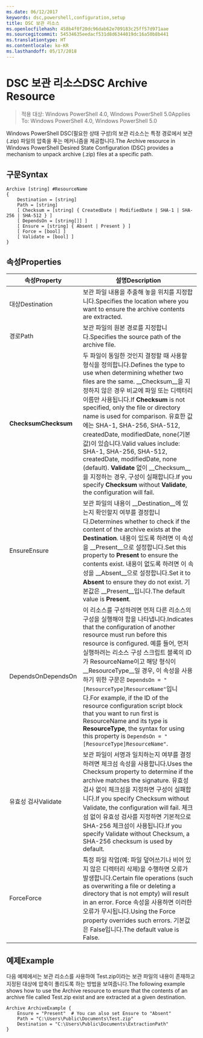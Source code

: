 ```yaml
---
ms.date: 06/12/2017
keywords: dsc,powershell,configuration,setup
title: DSC 보관 리소스
ms.openlocfilehash: 458b4f0f20dc96dab62e709183c25ff57d971aae
ms.sourcegitcommit: 54534635eedacf531d8d6344019dc16a50b8b441
ms.translationtype: HT
ms.contentlocale: ko-KR
ms.lasthandoff: 05/17/2018
---
```

# <a name="dsc-archive-resource"></a><span data-ttu-id="04b7e-103">DSC 보관 리소스</span><span class="sxs-lookup"><span data-stu-id="04b7e-103">DSC Archive Resource</span></span>

> <span data-ttu-id="04b7e-104">적용 대상: Windows PowerShell 4.0, Windows PowerShell 5.0</span><span class="sxs-lookup"><span data-stu-id="04b7e-104">Applies To: Windows PowerShell 4.0, Windows PowerShell 5.0</span></span>

<span data-ttu-id="04b7e-105">Windows PowerShell DSC(필요한 상태 구성)의 보관 리소스는 특정 경로에서 보관(.zip) 파일의 압축을 푸는 메커니즘을 제공합니다.</span><span class="sxs-lookup"><span data-stu-id="04b7e-105">The Archive resource in Windows PowerShell Desired State Configuration (DSC) provides a mechanism to unpack archive (.zip) files at a specific path.</span></span>

## <a name="syntax"></a><span data-ttu-id="04b7e-106">구문</span><span class="sxs-lookup"><span data-stu-id="04b7e-106">Syntax</span></span>
```MOF
Archive [string] #ResourceName
{
    Destination = [string]
    Path = [string]
    [ Checksum = [string] { CreatedDate | ModifiedDate | SHA-1 | SHA-256 | SHA-512 } ]
    [ DependsOn = [string[]] ]
    [ Ensure = [string] { Absent | Present } ]
    [ Force = [bool] ]
    [ Validate = [bool] ]
}
```

## <a name="properties"></a><span data-ttu-id="04b7e-107">속성</span><span class="sxs-lookup"><span data-stu-id="04b7e-107">Properties</span></span>

|  <span data-ttu-id="04b7e-108">속성</span><span class="sxs-lookup"><span data-stu-id="04b7e-108">Property</span></span>  |  <span data-ttu-id="04b7e-109">설명</span><span class="sxs-lookup"><span data-stu-id="04b7e-109">Description</span></span>   |
|---|---|
| <span data-ttu-id="04b7e-110">대상</span><span class="sxs-lookup"><span data-stu-id="04b7e-110">Destination</span></span>| <span data-ttu-id="04b7e-111">보관 파일 내용을 추출해 놓을 위치를 지정합니다.</span><span class="sxs-lookup"><span data-stu-id="04b7e-111">Specifies the location where you want to ensure the archive contents are extracted.</span></span>|
| <span data-ttu-id="04b7e-112">경로</span><span class="sxs-lookup"><span data-stu-id="04b7e-112">Path</span></span>| <span data-ttu-id="04b7e-113">보관 파일의 원본 경로를 지정합니다.</span><span class="sxs-lookup"><span data-stu-id="04b7e-113">Specifies the source path of the archive file.</span></span>|
| <span data-ttu-id="04b7e-114">__Checksum__</span><span class="sxs-lookup"><span data-stu-id="04b7e-114">__Checksum__</span></span>| <span data-ttu-id="04b7e-115">두 파일이 동일한 것인지 결정할 때 사용할 형식을 정의합니다.</span><span class="sxs-lookup"><span data-stu-id="04b7e-115">Defines the type to use when determining whether two files are the same.</span></span> <span data-ttu-id="04b7e-116">__Checksum__을 지정하지 않은 경우 비교에 파일 또는 디렉터리 이름만 사용됩니다.</span><span class="sxs-lookup"><span data-stu-id="04b7e-116">If __Checksum__ is not specified, only the file or directory name is used for comparison.</span></span> <span data-ttu-id="04b7e-117">유효한 값에는 SHA-1, SHA-256, SHA-512, createdDate, modifiedDate, none(기본값)이 있습니다.</span><span class="sxs-lookup"><span data-stu-id="04b7e-117">Valid values include: SHA-1, SHA-256, SHA-512, createdDate, modifiedDate, none (default).</span></span> <span data-ttu-id="04b7e-118">__Validate__ 없이 __Checksum__을 지정하는 경우, 구성이 실패합니다.</span><span class="sxs-lookup"><span data-stu-id="04b7e-118">If you specify __Checksum__ without __Validate__, the configuration will fail.</span></span>|
| <span data-ttu-id="04b7e-119">Ensure</span><span class="sxs-lookup"><span data-stu-id="04b7e-119">Ensure</span></span>| <span data-ttu-id="04b7e-120">보관 파일의 내용이 __Destination__에 있는지 확인할지 여부를 결정합니다.</span><span class="sxs-lookup"><span data-stu-id="04b7e-120">Determines whether to check if the content of the archive exists at the __Destination__.</span></span> <span data-ttu-id="04b7e-121">내용이 있도록 하려면 이 속성을 __Present__으로 설정합니다.</span><span class="sxs-lookup"><span data-stu-id="04b7e-121">Set this property to __Present__ to ensure the contents exist.</span></span> <span data-ttu-id="04b7e-122">내용이 없도록 하려면 이 속성을 __Absent__으로 설정합니다.</span><span class="sxs-lookup"><span data-stu-id="04b7e-122">Set it to __Absent__ to ensure they do not exist.</span></span> <span data-ttu-id="04b7e-123">기본값은 __Present__입니다.</span><span class="sxs-lookup"><span data-stu-id="04b7e-123">The default value is __Present__.</span></span>|
| <span data-ttu-id="04b7e-124">DependsOn</span><span class="sxs-lookup"><span data-stu-id="04b7e-124">DependsOn</span></span> | <span data-ttu-id="04b7e-125">이 리소스를 구성하려면 먼저 다른 리소스의 구성을 실행해야 함을 나타냅니다.</span><span class="sxs-lookup"><span data-stu-id="04b7e-125">Indicates that the configuration of another resource must run before this resource is configured.</span></span> <span data-ttu-id="04b7e-126">예를 들어, 먼저 실행하려는 리소스 구성 스크립트 블록의 ID가 ResourceName이고 해당 형식이 __ResourceType__일 경우, 이 속성을 사용하기 위한 구문은 `DependsOn = "[ResourceType]ResourceName"`입니다.</span><span class="sxs-lookup"><span data-stu-id="04b7e-126">For example, if the ID of the resource configuration script block that you want to run first is ResourceName and its type is __ResourceType__, the syntax for using this property is `DependsOn = "[ResourceType]ResourceName"`.</span></span>|
| <span data-ttu-id="04b7e-127">유효성 검사</span><span class="sxs-lookup"><span data-stu-id="04b7e-127">Validate</span></span>| <span data-ttu-id="04b7e-128">보관 파일이 서명과 일치하는지 여부를 결정하려면 체크섬 속성을 사용합니다.</span><span class="sxs-lookup"><span data-stu-id="04b7e-128">Uses the Checksum property to determine if the archive matches the signature.</span></span> <span data-ttu-id="04b7e-129">유효성 검사 없이 체크섬을 지정하면 구성이 실패합니다.</span><span class="sxs-lookup"><span data-stu-id="04b7e-129">If you specify Checksum without Validate, the configuration will fail.</span></span> <span data-ttu-id="04b7e-130">체크섬 없이 유효성 검사를 지정하면 기본적으로 SHA-256 체크섬이 사용됩니다.</span><span class="sxs-lookup"><span data-stu-id="04b7e-130">If you specify Validate without Checksum, a SHA-256 checksum is used by default.</span></span>|
| <span data-ttu-id="04b7e-131">Force</span><span class="sxs-lookup"><span data-stu-id="04b7e-131">Force</span></span>| <span data-ttu-id="04b7e-132">특정 파일 작업(예: 파일 덮어쓰기나 비어 있지 않은 디렉터리 삭제)을 수행하면 오류가 발생합니다.</span><span class="sxs-lookup"><span data-stu-id="04b7e-132">Certain file operations (such as overwriting a file or deleting a directory that is not empty) will result in an error.</span></span> <span data-ttu-id="04b7e-133">Force 속성을 사용하면 이러한 오류가 무시됩니다.</span><span class="sxs-lookup"><span data-stu-id="04b7e-133">Using the Force property overrides such errors.</span></span> <span data-ttu-id="04b7e-134">기본값은 False입니다.</span><span class="sxs-lookup"><span data-stu-id="04b7e-134">The default value is False.</span></span>|

## <a name="example"></a><span data-ttu-id="04b7e-135">예제</span><span class="sxs-lookup"><span data-stu-id="04b7e-135">Example</span></span>

<span data-ttu-id="04b7e-136">다음 예제에서는 보관 리소스를 사용하여 Test.zip이라는 보관 파일의 내용이 존재하고 지정된 대상에 압축이 풀리도록 하는 방법을 보여줍니다.</span><span class="sxs-lookup"><span data-stu-id="04b7e-136">The following example shows how to use the Archive resource to ensure that the contents of an archive file called Test.zip exist and are extracted at a given destination.</span></span>

```
Archive ArchiveExample {
    Ensure = "Present"  # You can also set Ensure to "Absent"
    Path = "C:\Users\Public\Documents\Test.zip"
    Destination = "C:\Users\Public\Documents\ExtractionPath"
}
```